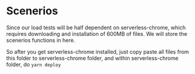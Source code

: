 # Scenerios
Since our load tests will be half dependent on serverless-chrome, which requires downloading and installation of 600MB of files. We will store the scenerios functions in here.

So after you get serverless-chrome installed, just copy paste all files from this folder to serverless-chrome folder, and within serverless-chrome folder, do `yarn deploy`